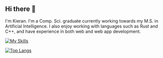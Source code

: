 ## Hi there 👋

I'm Kieran. I'm a Comp. Sci. graduate currently working towards my M.S. in Artificial Intelligence. I also enjoy working with languages such as Rust and C++, and have experience in both web and web app development.

[![My Skills](https://skillicons.dev/icons?i=nix,linux,neovim,bash,python,anaconda,mysql,rust,cpp,java,react,html,css,js&perline=7)](https://skillicons.dev)

[![Top Langs](https://github-readme-stats.vercel.app/api/top-langs/?username=kogara13&layout=compact&bg_color=00000000&border_color=00000000&text_color=fff)](https://github.com/kogara13/github-readme-stats)
<!--
**Kogara13/kogara13** is a ✨ _special_ ✨ repository because its `README.md` (this file) appears on your GitHub profile.

Here are some ideas to get you started:

- 🔭 I’m currently working on ...
- 🌱 I’m currently learning ...
- 👯 I’m looking to collaborate on ...
- 🤔 I’m looking for help with ...
- 💬 Ask me about ...
- 📫 How to reach me: ...
- 😄 Pronouns: ...
- ⚡ Fun fact: ...
-->
